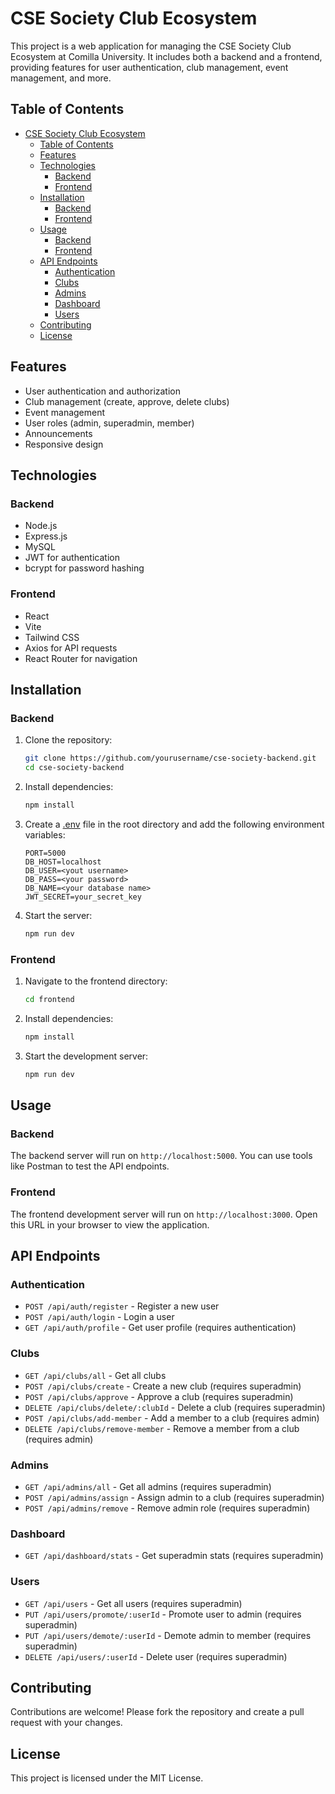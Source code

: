 # CSE Society Club Ecosystem

This project is a web application for managing the CSE Society Club Ecosystem at Comilla University. It includes both a backend and a frontend, providing features for user authentication, club management, event management, and more.

## Table of Contents

- [CSE Society Club Ecosystem](#cse-society-club-ecosystem)
  - [Table of Contents](#table-of-contents)
  - [Features](#features)
  - [Technologies](#technologies)
    - [Backend](#backend)
    - [Frontend](#frontend)
  - [Installation](#installation)
    - [Backend](#backend-1)
    - [Frontend](#frontend-1)
  - [Usage](#usage)
    - [Backend](#backend-2)
    - [Frontend](#frontend-2)
  - [API Endpoints](#api-endpoints)
    - [Authentication](#authentication)
    - [Clubs](#clubs)
    - [Admins](#admins)
    - [Dashboard](#dashboard)
    - [Users](#users)
  - [Contributing](#contributing)
  - [License](#license)

## Features

- User authentication and authorization
- Club management (create, approve, delete clubs)
- Event management
- User roles (admin, superadmin, member)
- Announcements
- Responsive design

## Technologies

### Backend

- Node.js
- Express.js
- MySQL
- JWT for authentication
- bcrypt for password hashing

### Frontend

- React
- Vite
- Tailwind CSS
- Axios for API requests
- React Router for navigation

## Installation

### Backend

1. Clone the repository:
    ```sh
    git clone https://github.com/yourusername/cse-society-backend.git
    cd cse-society-backend
    ```

2. Install dependencies:
    ```sh
    npm install
    ```

3. Create a [.env](http://_vscodecontentref_/1) file in the root directory and add the following environment variables:
    ```env
    PORT=5000
    DB_HOST=localhost
    DB_USER=<yout username>
    DB_PASS=<your password>
    DB_NAME=<your database name>
    JWT_SECRET=your_secret_key
    ```

4. Start the server:
    ```sh
    npm run dev
    ```

### Frontend

1. Navigate to the frontend directory:
    ```sh
    cd frontend
    ```

2. Install dependencies:
    ```sh
    npm install
    ```

3. Start the development server:
    ```sh
    npm run dev
    ```

## Usage

### Backend

The backend server will run on `http://localhost:5000`. You can use tools like Postman to test the API endpoints.

### Frontend

The frontend development server will run on `http://localhost:3000`. Open this URL in your browser to view the application.

## API Endpoints

### Authentication

- `POST /api/auth/register` - Register a new user
- `POST /api/auth/login` - Login a user
- `GET /api/auth/profile` - Get user profile (requires authentication)

### Clubs

- `GET /api/clubs/all` - Get all clubs
- `POST /api/clubs/create` - Create a new club (requires superadmin)
- `POST /api/clubs/approve` - Approve a club (requires superadmin)
- `DELETE /api/clubs/delete/:clubId` - Delete a club (requires superadmin)
- `POST /api/clubs/add-member` - Add a member to a club (requires admin)
- `DELETE /api/clubs/remove-member` - Remove a member from a club (requires admin)

### Admins

- `GET /api/admins/all` - Get all admins (requires superadmin)
- `POST /api/admins/assign` - Assign admin to a club (requires superadmin)
- `POST /api/admins/remove` - Remove admin role (requires superadmin)

### Dashboard

- `GET /api/dashboard/stats` - Get superadmin stats (requires superadmin)

### Users

- `GET /api/users` - Get all users (requires superadmin)
- `PUT /api/users/promote/:userId` - Promote user to admin (requires superadmin)
- `PUT /api/users/demote/:userId` - Demote admin to member (requires superadmin)
- `DELETE /api/users/:userId` - Delete user (requires superadmin)

## Contributing

Contributions are welcome! Please fork the repository and create a pull request with your changes.

## License

This project is licensed under the MIT License.